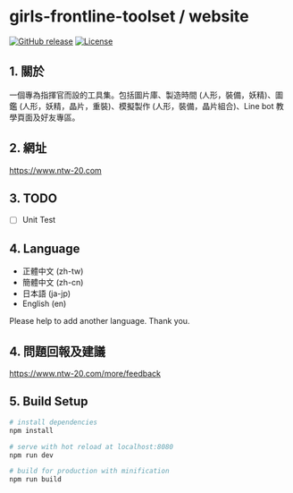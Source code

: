 # girls-frontline-toolset / website

[![GitHub release](https://img.shields.io/github/release/girls-frontline-toolset/website.svg?style=flat-square)](../../releases/latest)
[![License](https://img.shields.io/github/license/girls-frontline-toolset/website.svg?style=flat-square)](/LICENSE)

## 1. 關於
一個專為指揮官而設的工具集。包括圖片庫、製造時間 (人形，裝備，妖精)、圖鑑 (人形，妖精，晶片，重裝)、模擬製作 (人形，裝備，晶片組合)、Line bot 教學頁面及好友專區。

## 2. 網址

https://www.ntw-20.com

## 3. TODO
- [ ] Unit Test

## 4. Language
* 正體中文 (zh-tw)
* 簡體中文 (zh-cn)
* 日本語 (ja-jp)
* English (en)

Please help to add another language. Thank you.

## 4. 問題回報及建議
https://www.ntw-20.com/more/feedback

## 5. Build Setup

``` bash
# install dependencies
npm install

# serve with hot reload at localhost:8080
npm run dev

# build for production with minification
npm run build
```
